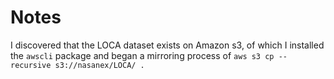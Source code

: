 # Notes

I discovered that the LOCA dataset exists on Amazon s3, of which I installed
the `awscli` package and began a mirroring process of `aws s3 cp --recursive s3://nasanex/LOCA/ .`
